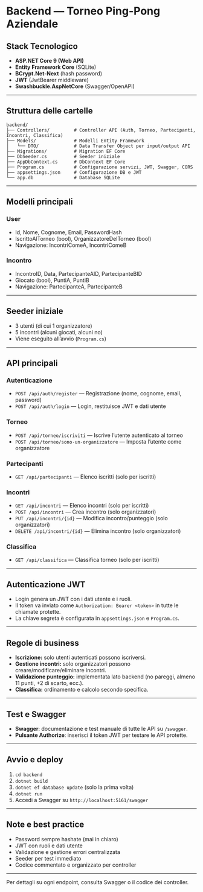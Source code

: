 # Backend — Torneo Ping-Pong Aziendale

## Stack Tecnologico
- **ASP.NET Core 9 (Web API)**
- **Entity Framework Core** (SQLite)
- **BCrypt.Net-Next** (hash password)
- **JWT** (JwtBearer middleware)
- **Swashbuckle.AspNetCore** (Swagger/OpenAPI)

---

## Struttura delle cartelle
```
backend/
├── Controllers/         # Controller API (Auth, Torneo, Partecipanti, Incontri, Classifica)
├── Models/              # Modelli Entity Framework
│   └── DTO/             # Data Transfer Object per input/output API
├── Migrations/          # Migration EF Core
├── DbSeeder.cs          # Seeder iniziale
├── AppDbContext.cs      # DbContext EF Core
├── Program.cs           # Configurazione servizi, JWT, Swagger, CORS
├── appsettings.json     # Configurazione DB e JWT
└── app.db               # Database SQLite
```

---

## Modelli principali

### User
- Id, Nome, Cognome, Email, PasswordHash
- IscrittoAlTorneo (bool), OrganizzatoreDelTorneo (bool)
- Navigazione: IncontriComeA, IncontriComeB

### Incontro
- IncontroID, Data, PartecipanteAID, PartecipanteBID
- Giocato (bool), PuntiA, PuntiB
- Navigazione: PartecipanteA, PartecipanteB

---

## Seeder iniziale
- 3 utenti (di cui 1 organizzatore)
- 5 incontri (alcuni giocati, alcuni no)
- Viene eseguito all’avvio (`Program.cs`)

---

## API principali

### Autenticazione
- `POST /api/auth/register` — Registrazione (nome, cognome, email, password)
- `POST /api/auth/login` — Login, restituisce JWT e dati utente

### Torneo
- `POST /api/torneo/iscriviti` — Iscrive l’utente autenticato al torneo
- `POST /api/torneo/sono-un-organizzatore` — Imposta l’utente come organizzatore

### Partecipanti
- `GET /api/partecipanti` — Elenco iscritti (solo per iscritti)

### Incontri
- `GET /api/incontri` — Elenco incontri (solo per iscritti)
- `POST /api/incontri` — Crea incontro (solo organizzatori)
- `PUT /api/incontri/{id}` — Modifica incontro/punteggio (solo organizzatori)
- `DELETE /api/incontri/{id}` — Elimina incontro (solo organizzatori)

### Classifica
- `GET /api/classifica` — Classifica torneo (solo per iscritti)

---

## Autenticazione JWT
- Login genera un JWT con i dati utente e i ruoli.
- Il token va inviato come `Authorization: Bearer <token>` in tutte le chiamate protette.
- La chiave segreta è configurata in `appsettings.json` e `Program.cs`.

---

## Regole di business
- **Iscrizione:** solo utenti autenticati possono iscriversi.
- **Gestione incontri:** solo organizzatori possono creare/modificare/eliminare incontri.
- **Validazione punteggio:** implementata lato backend (no pareggi, almeno 11 punti, +2 di scarto, ecc.).
- **Classifica:** ordinamento e calcolo secondo specifica.

---

## Test e Swagger
- **Swagger**: documentazione e test manuale di tutte le API su `/swagger`.
- **Pulsante Authorize**: inserisci il token JWT per testare le API protette.

---

## Avvio e deploy
1. `cd backend`
2. `dotnet build`
3. `dotnet ef database update` (solo la prima volta)
4. `dotnet run`
5. Accedi a Swagger su `http://localhost:5161/swagger`

---

## Note e best practice
- Password sempre hashate (mai in chiaro)
- JWT con ruoli e dati utente
- Validazione e gestione errori centralizzata
- Seeder per test immediato
- Codice commentato e organizzato per controller

---

Per dettagli su ogni endpoint, consulta Swagger o il codice dei controller. 